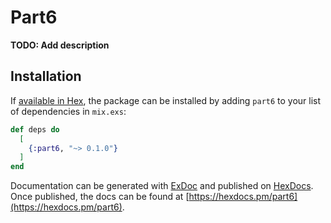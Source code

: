 # Part6

**TODO: Add description**

## Installation

If [available in Hex](https://hex.pm/docs/publish), the package can be installed
by adding `part6` to your list of dependencies in `mix.exs`:

```elixir
def deps do
  [
    {:part6, "~> 0.1.0"}
  ]
end
```

Documentation can be generated with [ExDoc](https://github.com/elixir-lang/ex_doc)
and published on [HexDocs](https://hexdocs.pm). Once published, the docs can
be found at [https://hexdocs.pm/part6](https://hexdocs.pm/part6).

